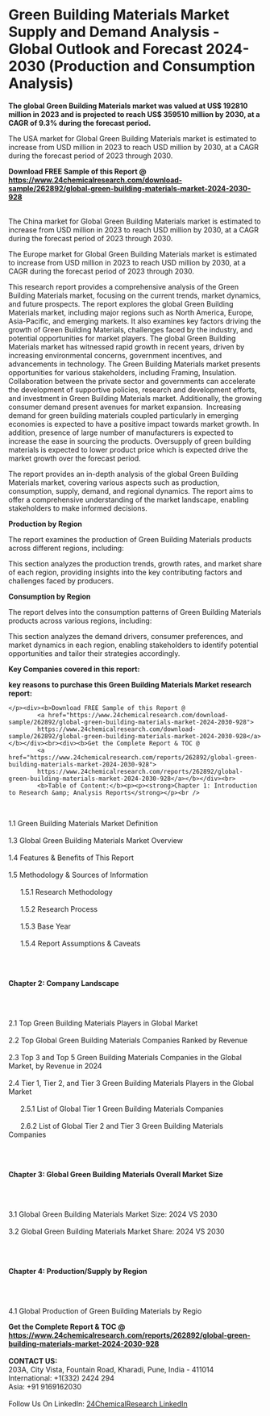 <h1>Green Building Materials Market Supply and Demand Analysis - Global Outlook and Forecast 2024-2030 (Production and Consumption Analysis)</h1><p><strong>The global Green Building Materials market was valued at US$ 192810 million in 2023 and is projected to reach US$ 359510 million by 2030, at a CAGR of 9.3% during the forecast period.</strong></p><p>
</p><p>The USA market for Global Green Building Materials market is estimated to increase from USD million in 2023 to reach USD million by 2030, at a CAGR during the forecast period of 2023 through 2030.</p><div><b>Download FREE Sample of this Report @ 
            <a href="https://www.24chemicalresearch.com/download-sample/262892/global-green-building-materials-market-2024-2030-928">
            https://www.24chemicalresearch.com/download-sample/262892/global-green-building-materials-market-2024-2030-928</a></b></div><br><p>
</p><p>The China market for Global Green Building Materials market is estimated to increase from USD million in 2023 to reach USD million by 2030, at a CAGR during the forecast period of 2023 through 2030.</p><p>
</p><p>The Europe market for Global Green Building Materials market is estimated to increase from USD million in 2023 to reach USD million by 2030, at a CAGR during the forecast period of 2023 through 2030.</p><p>
</p><p>This research report provides a comprehensive analysis of the Green Building Materials market, focusing on the current trends, market dynamics, and future prospects. The report explores the global Green Building Materials market, including major regions such as North America, Europe, Asia-Pacific, and emerging markets. It also examines key factors driving the growth of Green Building Materials, challenges faced by the industry, and potential opportunities for market players. The global Green Building Materials market has witnessed rapid growth in recent years, driven by increasing environmental concerns, government incentives, and advancements in technology. The Green Building Materials market presents opportunities for various stakeholders, including Framing, Insulation. Collaboration between the private sector and governments can accelerate the development of supportive policies, research and development efforts, and investment in Green Building Materials market. Additionally, the growing consumer demand present avenues for market expansion.  Increasing demand for green building materials coupled particularly in emerging economies is expected to have a positive impact towards market growth. In addition, presence of large number of manufacturers is expected to increase the ease in sourcing the products. Oversupply of green building materials is expected to lower product price which is expected drive the market growth over the forecast period.</p><p>
</p><p>The report provides an in-depth analysis of the global Green Building Materials market, covering various aspects such as production, consumption, supply, demand, and regional dynamics. The report aims to offer a comprehensive understanding of the market landscape, enabling stakeholders to make informed decisions.</p><p>
</p><p><strong>Production by Region</strong></p><p>
</p><p>The report examines the production of Green Building Materials products across different regions, including:</p><p>
</p><p>
</p><p>This section analyzes the production trends, growth rates, and market share of each region, providing insights into the key contributing factors and challenges faced by producers.</p><p>
</p><p><strong>Consumption by Region</strong></p><p>
</p><p>The report delves into the consumption patterns of Green Building Materials products across various regions, including:</p><p>
</p><p>
</p><p>This section analyzes the demand drivers, consumer preferences, and market dynamics in each region, enabling stakeholders to identify potential opportunities and tailor their strategies accordingly.</p><p>
<strong>Key Companies covered in this report:</strong></p><p>
</p><p>
</p><p><strong>key reasons to purchase this Green Building Materials Market research report:</strong></p><p>

	</p><div><b>Download FREE Sample of this Report @ 
            <a href="https://www.24chemicalresearch.com/download-sample/262892/global-green-building-materials-market-2024-2030-928">
            https://www.24chemicalresearch.com/download-sample/262892/global-green-building-materials-market-2024-2030-928</a></b></div><br><div><b>Get the Complete Report & TOC @ 
            <a href="https://www.24chemicalresearch.com/reports/262892/global-green-building-materials-market-2024-2030-928">
            https://www.24chemicalresearch.com/reports/262892/global-green-building-materials-market-2024-2030-928</a></b></div><br>
            <b>Table of Content:</b><p><p><strong>Chapter 1: Introduction to Research &amp; Analysis Reports</strong></p><br />
<br />
<p>1.1 Green Building Materials Market Definition<br /><br />
1.3 Global Green Building Materials Market Overview<br /><br />
1.4 Features &amp; Benefits of This Report<br /><br />
1.5 Methodology &amp; Sources of Information<br /><br />
&nbsp;&nbsp;&nbsp;&nbsp;&nbsp; 1.5.1 Research Methodology<br /><br />
&nbsp;&nbsp;&nbsp;&nbsp;&nbsp; 1.5.2 Research Process<br /><br />
&nbsp;&nbsp;&nbsp;&nbsp;&nbsp; 1.5.3 Base Year<br /><br />
&nbsp;&nbsp;&nbsp;&nbsp;&nbsp; 1.5.4 Report Assumptions &amp; Caveats</p><br />
<br />
<p><strong>Chapter 2: Company Landscape</strong></p><br />
<br />
<p>2.1 Top Green Building Materials Players in Global Market<br /><br />
2.2 Top Global Green Building Materials Companies Ranked by Revenue<br /><br />
2.3 Top 3 and Top 5 Green Building Materials Companies in the Global Market, by Revenue in 2024<br /><br />
2.4 Tier 1, Tier 2, and Tier 3 Green Building Materials Players in the Global Market<br /><br />
&nbsp;&nbsp;&nbsp;&nbsp;&nbsp; 2.5.1 List of Global Tier 1 Green Building Materials Companies<br /><br />
&nbsp;&nbsp;&nbsp;&nbsp;&nbsp; 2.6.2 List of Global Tier 2 and Tier 3 Green Building Materials Companies</p><br />
<br />
<p><strong>Chapter 3: Global Green Building Materials Overall Market Size</strong></p><br />
<br />
<p>3.1 Global Green Building Materials Market Size: 2024 VS 2030<br /><br />
3.2 Global Green Building Materials Market Share: 2024 VS 2030</p><br />
<br />
<p><strong>Chapter 4: Production/Supply by Region</strong></p><br />
<br />
<p>4.1 Global Production of Green Building Materials by Regio</p><div><b>Get the Complete Report & TOC @ 
            <a href="https://www.24chemicalresearch.com/reports/262892/global-green-building-materials-market-2024-2030-928">
            https://www.24chemicalresearch.com/reports/262892/global-green-building-materials-market-2024-2030-928</a></b></div><br><b>CONTACT US:</b><br>
            203A, City Vista, Fountain Road, Kharadi, Pune, India - 411014<br>
            International: +1(332) 2424 294<br>
            Asia: +91 9169162030 <br><br>
            Follow Us On LinkedIn: <a href="https://www.linkedin.com/company/24chemicalresearch/">24ChemicalResearch LinkedIn</a>